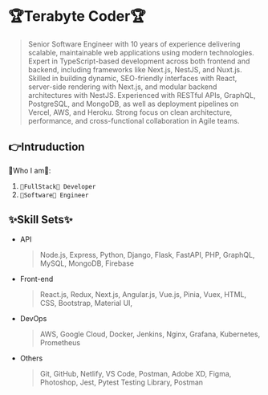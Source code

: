 # 🏆Terabyte Coder🏆

> Senior Software Engineer with 10 years of experience delivering scalable, maintainable web
applications using modern technologies. Expert in TypeScript-based development across both frontend
and backend, including frameworks like Next.js, NestJS, and Nuxt.js. Skilled in building dynamic,
SEO-friendly interfaces with React, server-side rendering with Next.js, and modular backend architectures
with NestJS. Experienced with RESTful APIs, GraphQL, PostgreSQL, and MongoDB, as well as
deployment pipelines on Vercel, AWS, and Heroku. Strong focus on clean architecture, performance,
and cross-functional collaboration in Agile teams.

## 👉Intruduction

🎯Who I am🎯:

1.  `👑FullStack👑 Developer`
2.  `🥇Software🥇 Engineer`

## ✨Skill Sets✨

- API

  > Node.js, Express, Python, Django, Flask, FastAPI, PHP, GraphQL, MySQL, MongoDB, Firebase

- Front-end

  > React.js, Redux, Next.js, Angular.js, Vue.js, Pinia, Vuex, HTML, CSS, Bootstrap, Material UI,

- DevOps

  > AWS, Google Cloud, Docker, Jenkins, Nginx, Grafana, Kubernetes, Prometheus

- Others

  > Git, GitHub, Netlify, VS Code, Postman, Adobe XD, Figma, Photoshop, Jest, Pytest Testing Library, Postman
